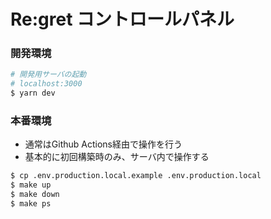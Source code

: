 # Re:gret コントロールパネル

### 開発環境

```bash
# 開発用サーバの起動
# localhost:3000
$ yarn dev
```

### 本番環境

- 通常はGithub Actions経由で操作を行う
- 基本的に初回構築時のみ、サーバ内で操作する

```bash
$ cp .env.production.local.example .env.production.local
$ make up
$ make down
$ make ps
```
